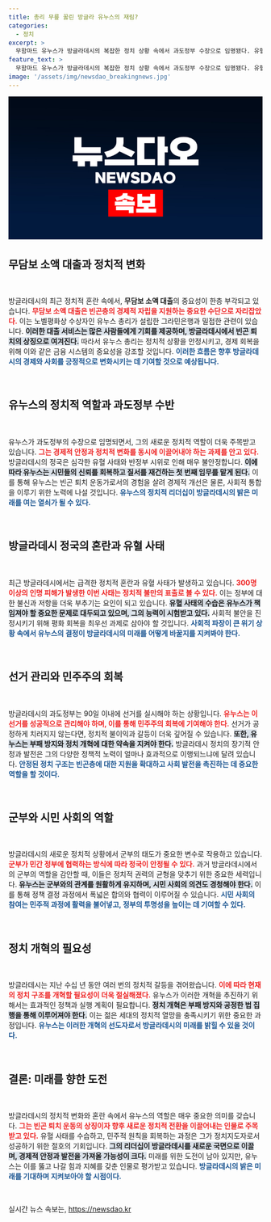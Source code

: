 ```yaml
---
title: 총리 무릎 꿇린 방글라 유누스의 재림?
categories:
  - 정치
excerpt: >
  무함마드 유누스가 방글라데시의 복잡한 정치 상황 속에서 과도정부 수장으로 임명됐다. 유혈사태와 권위주의 통치를 수습할 중대한 임무를 맡은 그가 어떤 변화를 이끌어낼지 기대가 커진다.
feature_text: >
  무함마드 유누스가 방글라데시의 복잡한 정치 상황 속에서 과도정부 수장으로 임명됐다. 유혈사태와 권위주의 통치를 수습할 중대한 임무를 맡은 그가 어떤 변화를 이끌어낼지 기대가 커진다.
image: '/assets/img/newsdao_breakingnews.jpg'
---
```


<p><img src="/assets/img/newsdao_breakingnews.jpg" alt="firstkoreanews 속보" /></p>

<h2 data-ke-size="size26">무담보 소액 대출과 정치적 변화</h2>

<p data-ke-size="size16">&nbsp;</p>

<p>방글라데시의 최근 정치적 혼란 속에서, <strong>무담보 소액 대출</strong>의 중요성이 한층 부각되고 있습니다. <b><span style="color: #ee2323;">무담보 소액 대출은 빈곤층의 경제적 자립을 지원하는 중요한 수단으로 자리잡았다.</span></b> 이는 노벨평화상 수상자인 유누스 총리가 설립한 그라민은행과 밀접한 관련이 있습니다. <b><span style="background-color: #21538527;">이러한 대출 서비스는 많은 사람들에게 기회를 제공하며, 방글라데시에서 빈곤 퇴치의 상징으로 여겨진다.</span></b> 따라서 유누스 총리는 정치적 상황을 안정시키고, 경제 회복을 위해 이와 같은 금융 시스템의 중요성을 강조할 것입니다. <b><span style="color: #1a5490;">이러한 흐름은 향후 방글라데시의 경제와 사회를 긍정적으로 변화시키는 데 기여할 것으로 예상됩니다.</span></b></p>

<p data-ke-size="size16">&nbsp;</p>

<h2 data-ke-size="size26">유누스의 정치적 역할과 과도정부 수반</h2>

<p data-ke-size="size16">&nbsp;</p>

<p>유누스가 과도정부의 수장으로 임명되면서, 그의 새로운 정치적 역할이 더욱 주목받고 있습니다. <b><span style="color: #ee2323;">그는 경제적 안정과 정치적 변화를 동시에 이끌어내야 하는 과제를 안고 있다.</span></b> 방글라데시의 정국은 심각한 유혈 사태와 반정부 시위로 인해 매우 불안정합니다. <b><span style="background-color: #21538527;">이에 따라 유누스는 시민들의 신뢰를 회복하고 질서를 재건하는 첫 번째 임무를 맡게 된다.</span></b> 이를 통해 유누스는 빈곤 퇴치 운동가로서의 경험을 살려 경제적 개선은 물론, 사회적 통합을 이루기 위한 노력에 나설 것입니다. <b><span style="color: #1a5490;">유누스의 정치적 리더십이 방글라데시의 밝은 미래를 여는 열쇠가 될 수 있다.</span></b></p>

<p data-ke-size="size16">&nbsp;</p>

<h2 data-ke-size="size26">방글라데시 정국의 혼란과 유혈 사태</h2>

<p data-ke-size="size16">&nbsp;</p>

<p>최근 방글라데시에서는 급격한 정치적 혼란과 유혈 사태가 발생하고 있습니다. <b><span style="color: #ee2323;">300명 이상의 인명 피해가 발생한 이번 사태는 정치적 불만의 표출로 볼 수 있다.</span></b> 이는 정부에 대한 불신과 저항을 더욱 부추기는 요인이 되고 있습니다. <b><span style="background-color: #21538527;">유혈 사태의 수습은 유누스가 책임져야 할 중요한 문제로 대두되고 있으며, 그의 능력이 시험받고 있다.</span></b> 사회적 불안을 진정시키기 위해 평화 회복을 최우선 과제로 삼아야 할 것입니다. <b><span style="color: #1a5490;">사회적 파장이 큰 위기 상황 속에서 유누스의 결정이 방글라데시의 미래를 어떻게 바꿀지를 지켜봐야 한다.</span></b></p>

<p data-ke-size="size16">&nbsp;</p>

<h2 data-ke-size="size26">선거 관리와 민주주의 회복</h2>

<p data-ke-size="size16">&nbsp;</p>

<p>방글라데시의 과도정부는 90일 이내에 선거를 실시해야 하는 상황입니다. <b><span style="color: #ee2323;">유누스는 이 선거를 성공적으로 관리해야 하며, 이를 통해 민주주의 회복에 기여해야 한다.</span></b> 선거가 공정하게 치러지지 않는다면, 정치적 불이익과 갈등이 더욱 깊어질 수 있습니다. <b><span style="background-color: #21538527;">또한, 유누스는 부패 방지와 정치 개혁에 대한 약속을 지켜야 한다.</span></b> 방글라데시 정치의 장기적 안정과 발전은 그의 다양한 정책적 노력이 얼마나 효과적으로 이행되느냐에 달려 있습니다. <b><span style="color: #1a5490;">안정된 정치 구조는 빈곤층에 대한 지원을 확대하고 사회 발전을 촉진하는 데 중요한 역할을 할 것이다.</span></b></p>

<p data-ke-size="size16">&nbsp;</p>

<h2 data-ke-size="size26">군부와 시민 사회의 역할</h2>

<p data-ke-size="size16">&nbsp;</p>

<p>방글라데시의 새로운 정치적 상황에서 군부의 태도가 중요한 변수로 작용하고 있습니다. <b><span style="color: #ee2323;">군부가 민간 정부에 협력하는 방식에 따라 정국이 안정될 수 있다.</span></b> 과거 방글라데시에서의 군부의 역할을 감안할 때, 이들은 정치적 권력의 균형을 맞추기 위한 중요한 세력입니다. <b><span style="background-color: #21538527;">유누스는 군부와의 관계를 원활하게 유지하며, 시민 사회의 의견도 경청해야 한다.</span></b> 이를 통해 정책 결정 과정에서 폭넓은 합의와 협력이 이루어질 수 있습니다. <b><span style="color: #1a5490;">시민 사회의 참여는 민주적 과정에 활력을 불어넣고, 정부의 투명성을 높이는 데 기여할 수 있다.</span></b></p>

<p data-ke-size="size16">&nbsp;</p>

<h2 data-ke-size="size26">정치 개혁의 필요성</h2>

<p data-ke-size="size16">&nbsp;</p>

<p>방글라데시는 지난 수십 년 동안 여러 번의 정치적 갈등을 겪어왔습니다. <b><span style="color: #ee2323;">이에 따라 현재의 정치 구조를 개혁할 필요성이 더욱 절실해졌다.</span></b> 유누스가 이러한 개혁을 추진하기 위해서는 효과적인 정책과 실행 계획이 필요합니다. <b><span style="background-color: #21538527;">정치 개혁은 부패 방지와 공정한 법 집행을 통해 이루어져야 한다.</span></b> 이는 젊은 세대의 정치적 열망을 충족시키기 위한 중요한 과정입니다. <b><span style="color: #1a5490;">유누스는 이러한 개혁의 선도자로서 방글라데시의 미래를 밝힐 수 있을 것이다.</span></b></p>

<p data-ke-size="size16">&nbsp;</p>

<h2 data-ke-size="size26">결론: 미래를 향한 도전</h2>

<p data-ke-size="size16">&nbsp;</p>

<p>방글라데시의 정치적 변화와 혼란 속에서 유누스의 역할은 매우 중요한 의미를 갖습니다. <b><span style="color: #ee2323;">그는 빈곤 퇴치 운동의 상징이자 향후 새로운 정치적 전환을 이끌어내는 인물로 주목받고 있다.</span></b> 유혈 사태를 수습하고, 민주적 원칙을 회복하는 과정은 그가 정치지도자로서 성공하기 위한 절호의 기회입니다. <b><span style="background-color: #21538527;">그의 리더십이 방글라데시를 새로운 국면으로 이끌며, 경제적 안정과 발전을 가져올 가능성이 크다.</span></b> 미래를 위한 도전이 남아 있지만, 유누스는 이를 뚫고 나갈 힘과 지혜를 갖춘 인물로 평가받고 있습니다. <b><span style="color: #1a5490;">방글라데시의 밝은 미래를 기대하며 지켜보아야 할 시점이다.</span></b></p>

<p data-ke-size="size16">&nbsp;</p>
실시간 뉴스 속보는, <a href="https://newsdao.kr" rel="dofollow">https://newsdao.kr</a>



